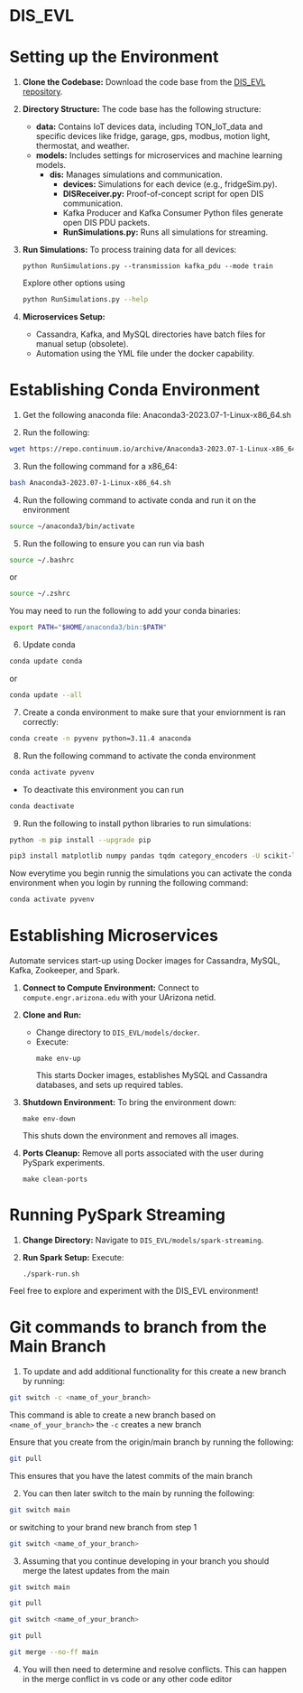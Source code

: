# DIS_EVL

# Setting up the Environment

1. **Clone the Codebase:**
   Download the code base from the [DIS_EVL repository](https://github.com/martinmanuel9/DIS_EVL).

2. **Directory Structure:**
   The code base has the following structure:

   - **data:** Contains IoT devices data, including TON_IoT_data and specific devices like fridge, garage, gps, modbus, motion light, thermostat, and weather.
   - **models:** Includes settings for microservices and machine learning models.
     - **dis:** Manages simulations and communication.
       - **devices:** Simulations for each device (e.g., fridgeSim.py).
       - **DISReceiver.py:** Proof-of-concept script for open DIS communication.
       - Kafka Producer and Kafka Consumer Python files generate open DIS PDU packets.
       - **RunSimulations.py:** Runs all simulations for streaming.

3. **Run Simulations:**
   To process training data for all devices:

   ```batch
   python RunSimulations.py --transmission kafka_pdu --mode train
   ```

   Explore other options using

   ```bash
   python RunSimulations.py --help
   ```

4. **Microservices Setup:**
   - Cassandra, Kafka, and MySQL directories have batch files for manual setup (obsolete).
   - Automation using the YML file under the docker capability.

# Establishing Conda Environment

1. Get the following anaconda file:
   Anaconda3-2023.07-1-Linux-x86_64.sh

2. Run the following:

```bash
wget https://repo.continuum.io/archive/Anaconda3-2023.07-1-Linux-x86_64.sh
```

3. Run the following command for a x86_64:

```bash
bash Anaconda3-2023.07-1-Linux-x86_64.sh
```

4. Run the following command to activate conda and run it on the environment

```bash
source ~/anaconda3/bin/activate
```

5. Run the following to ensure you can run via bash 

```bash
source ~/.bashrc
```

or

```bash
source ~/.zshrc
```

You may need to run the following to add your conda binaries:

```bash
export PATH="$HOME/anaconda3/bin:$PATH"

```

6. Update conda

```bash
conda update conda
```

or

```bash
conda update --all
```

7. Create a conda environment to make sure that your enviornment is ran correctly:

```bash
conda create -n pyvenv python=3.11.4 anaconda
```

8. Run the following command to activate the conda environment

```bash
conda activate pyvenv
```

- To deactivate this environment you can run

```bash
conda deactivate
```

9. Run the following to install python libraries to run simulations:

```bash
python -m pip install --upgrade pip
```

```bash
pip3 install matplotlib numpy pandas tqdm category_encoders -U scikit-learn threadpoolctl==3.1.0
```

Now everytime you begin runnig the simulations you can activate the conda environment when you login by running the following command:

```bash
conda activate pyvenv
```

# Establishing Microservices

Automate services start-up using Docker images for Cassandra, MySQL, Kafka, Zookeeper, and Spark.

1. **Connect to Compute Environment:**
   Connect to `compute.engr.arizona.edu` with your UArizona netid.

2. **Clone and Run:**

   - Change directory to `DIS_EVL/models/docker`.
   - Execute:
     ```batch
     make env-up
     ```
     This starts Docker images, establishes MySQL and Cassandra databases, and sets up required tables.

3. **Shutdown Environment:**
   To bring the environment down:

   ```batch
   make env-down
   ```

   This shuts down the environment and removes all images.

4. **Ports Cleanup:**
   Remove all ports associated with the user during PySpark experiments.
   ```batch
   make clean-ports
   ```

# Running PySpark Streaming

1. **Change Directory:**
   Navigate to `DIS_EVL/models/spark-streaming`.

2. **Run Spark Setup:**
   Execute:
   ```batch
   ./spark-run.sh
   ```

Feel free to explore and experiment with the DIS_EVL environment!

# Git commands to branch from the Main Branch

1. To update and add additional functionality for this create a new branch by running:

```bash
git switch -c <name_of_your_branch>
```

This command is able to create a new branch based on `<name_of_your_branch>` the `-c` creates a new branch

Ensure that you create from the origin/main branch by running the following:

```bash
git pull
```

This ensures that you have the latest commits of the main branch

2. You can then later switch to the main by running the following:

```bash
git switch main
```

or switching to your brand new branch from step 1

```bash
git switch <name_of_your_branch>
```

3. Assuming that you continue developing in your branch you should merge the latest updates from the main

```bash
git switch main
```

```bash
git pull
```

```bash
git switch <name_of_your_branch>
```

```bash
git pull
```

```bash
git merge --no-ff main
```

4. You will then need to determine and resolve conflicts. This can happen in the merge conflict in vs code or any other code editor
